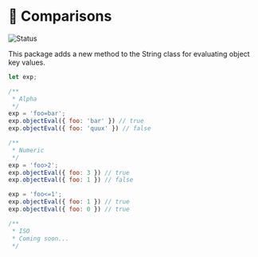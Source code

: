 <h1>🧮 Comparisons</h1>
<p>
  <img src="https://github.com/MikeIbberson/comparisons/workflows/Node%20CI/badge.svg" alt="Status" />
</p>

<p>This package adds a new method to the String class for evaluating object key values.</p>

```Javascript
let exp;

/**
 * Alpha  
 */
exp = 'foo=bar';
exp.objectEval({ foo: 'bar' }) // true
exp.objectEval({ foo: 'quux' }) // false

/**
 * Numeric  
 */
exp = 'foo>2';
exp.objectEval({ foo: 3 }) // true
exp.objectEval({ foo: 1 }) // false

exp = 'foo<=1';
exp.objectEval({ foo: 1 }) // true
exp.objectEval({ foo: 0 }) // true

/**
 * ISO
 * Coming soon...
 */
```